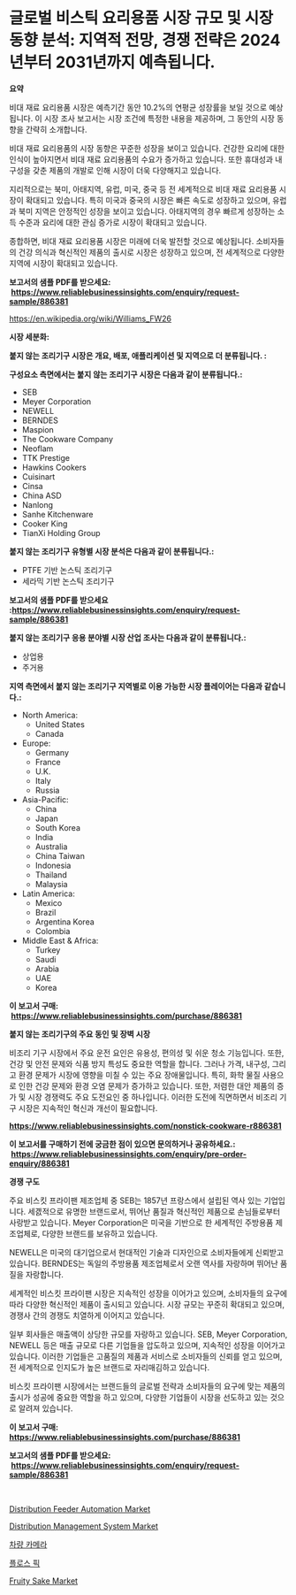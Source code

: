<p><h1>글로벌 비스틱 요리용품 시장 규모 및 시장 동향 분석: 지역적 전망, 경쟁 전략은 2024년부터 2031년까지 예측됩니다.</h1></p><p><strong>요약</strong></p>
<p><p>비대 재료 요리용품 시장은 예측기간 동안 10.2%의 연평균 성장률을 보일 것으로 예상됩니다. 이 시장 조사 보고서는 시장 조건에 특정한 내용을 제공하며, 그 동안의 시장 동향을 간략히 소개합니다.</p><p>비대 재료 요리용품의 시장 동향은 꾸준한 성장을 보이고 있습니다. 건강한 요리에 대한 인식이 높아지면서 비대 재료 요리용품의 수요가 증가하고 있습니다. 또한 휴대성과 내구성을 갖춘 제품의 개발로 인해 시장이 더욱 다양해지고 있습니다.</p><p>지리적으로는 북미, 아태지역, 유럽, 미국, 중국 등 전 세계적으로 비대 재료 요리용품 시장이 확대되고 있습니다. 특히 미국과 중국의 시장은 빠른 속도로 성장하고 있으며, 유럽과 북미 지역은 안정적인 성장을 보이고 있습니다. 아태지역의 경우 빠르게 성장하는 소득 수준과 요리에 대한 관심 증가로 시장이 확대되고 있습니다.</p><p>종합하면, 비대 재료 요리용품 시장은 미래에 더욱 발전할 것으로 예상됩니다. 소비자들의 건강 의식과 혁신적인 제품의 출시로 시장은 성장하고 있으며, 전 세계적으로 다양한 지역에 시장이 확대되고 있습니다.</p></p>
<p><strong>보고서의 샘플 PDF를 받으세요: &nbsp;<a href="https://www.reliablebusinessinsights.com/enquiry/request-sample/886381">https://www.reliablebusinessinsights.com/enquiry/request-sample/886381</a></strong></p>
<p><a href="https://en.wikipedia.org/wiki/Williams_FW26">https://en.wikipedia.org/wiki/Williams_FW26</a></p>
<p><strong>시장 세분화:</strong></p>
<p><strong> 붙지 않는 조리기구 시장은 개요, 배포, 애플리케이션 및 지역으로 더 분류됩니다. :</strong></p>
<p><strong>구성요소 측면에서는 붙지 않는 조리기구 시장은 다음과 같이 분류됩니다.:</strong></p>
<p><ul><li>SEB</li><li>Meyer Corporation</li><li>NEWELL</li><li>BERNDES</li><li>Maspion</li><li>The Cookware Company</li><li>Neoflam</li><li>TTK Prestige</li><li>Hawkins Cookers</li><li>Cuisinart</li><li>Cinsa</li><li>China ASD</li><li>Nanlong</li><li>Sanhe Kitchenware</li><li>Cooker King</li><li>TianXi Holding Group</li></ul></p>
<p><strong> 붙지 않는 조리기구 유형별 시장 분석은 다음과 같이 분류됩니다.:</strong></p>
<p><ul><li>PTFE 기반 논스틱 조리기구</li><li>세라믹 기반 논스틱 조리기구</li></ul></p>
<p><strong>보고서의 샘플 PDF를 받으세요 :<a href="https://www.reliablebusinessinsights.com/enquiry/request-sample/886381">https://www.reliablebusinessinsights.com/enquiry/request-sample/886381</a></strong></p>
<p><strong> 붙지 않는 조리기구 응용 분야별 시장 산업 조사는 다음과 같이 분류됩니다.:</strong></p>
<p><ul><li>상업용</li><li>주거용</li></ul></p>
<p><strong>지역 측면에서 붙지 않는 조리기구 지역별로 이용 가능한 시장 플레이어는 다음과 같습니다.:</strong></p>
<p><ul>
    <li>
        North America:
        <ul>
            <li>United States</li>
            <li>Canada</li>
        </ul>
    </li>
    <li>
        Europe:
        <ul>
            <li>Germany</li>
            <li>France</li>
            <li>U.K.</li>
            <li>Italy</li>
            <li>Russia</li>
        </ul>
    </li>
    <li>
        Asia-Pacific:
        <ul>
            <li>China</li>
            <li>Japan</li>
            <li>South Korea</li>
            <li>India</li>
            <li>Australia</li>
            <li>China Taiwan</li>
            <li>Indonesia</li>
            <li>Thailand</li>
            <li>Malaysia</li>
        </ul>
    </li>
    <li>
        Latin America:
        <ul>
            <li>Mexico</li>
            <li>Brazil</li>
            <li>Argentina Korea</li>
            <li>Colombia</li>
        </ul>
    </li>
    <li>
        Middle East & Africa:
        <ul>
            <li>Turkey</li>
            <li>Saudi</li>
            <li>Arabia</li>
            <li>UAE</li>
            <li>Korea</li>
        </ul>
    </li>
    </ul></p>
<p><strong>이 보고서 구매: &nbsp;<a href="https://www.reliablebusinessinsights.com/purchase/886381">https://www.reliablebusinessinsights.com/purchase/886381</a></strong></p>
<p><strong>붙지 않는 조리기구의 주요 동인 및 장벽 시장</strong></p>
<p><p>비조리 기구 시장에서 주요 운전 요인은 유용성, 편의성 및 쉬운 청소 기능입니다. 또한, 건강 및 안전 문제와 식품 방지 특성도 중요한 역할을 합니다. 그러나 가격, 내구성, 그리고 환경 문제가 시장에 영향을 미칠 수 있는 주요 장애물입니다. 특히, 화학 물질 사용으로 인한 건강 문제와 환경 오염 문제가 증가하고 있습니다. 또한, 저렴한 대안 제품의 증가 및 시장 경쟁력도 주요 도전요인 중 하나입니다. 이러한 도전에 직면하면서 비조리 기구 시장은 지속적인 혁신과 개선이 필요합니다.</p></p>
<p><strong><a href="https://www.reliablebusinessinsights.com/nonstick-cookware-r886381">https://www.reliablebusinessinsights.com/nonstick-cookware-r886381</a></strong></p>
<p><strong>이 보고서를 구매하기 전에 궁금한 점이 있으면 문의하거나 공유하세요.: &nbsp;<a href="https://www.reliablebusinessinsights.com/enquiry/pre-order-enquiry/886381">https://www.reliablebusinessinsights.com/enquiry/pre-order-enquiry/886381</a></strong></p>
<p><strong>경쟁 구도</strong></p>
<p><p>주요 비스킷 프라이팬 제조업체 중 SEB는 1857년 프랑스에서 설립된 역사 있는 기업입니다. 세곐적으로 유명한 브랜드로서, 뛰어난 품질과 혁신적인 제품으로 손님들로부터 사랑받고 있습니다. Meyer Corporation은 미국을 기반으로 한 세계적인 주방용품 제조업체로, 다양한 브랜드를 보유하고 있습니다.</p><p>NEWELL은 미국의 대기업으로서 현대적인 기술과 디자인으로 소비자들에게 신뢰받고 있습니다. BERNDES는 독일의 주방용품 제조업체로서 오랜 역사를 자랑하며 뛰어난 품질을 자랑합니다. </p><p>세계적인 비스킷 프라이팬 시장은 지속적인 성장을 이어가고 있으며, 소비자들의 요구에 따라 다양한 혁신적인 제품이 출시되고 있습니다. 시장 규모는 꾸준히 확대되고 있으며, 경쟁사 간의 경쟁도 치열하게 이어지고 있습니다.</p><p>일부 회사들은 매출액이 상당한 규모를 자랑하고 있습니다. SEB, Meyer Corporation, NEWELL 등은 매출 규모로 다른 기업들을 압도하고 있으며, 지속적인 성장을 이어가고 있습니다. 이러한 기업들은 고품질의 제품과 서비스로 소비자들의 신뢰를 얻고 있으며, 전 세계적으로 인지도가 높은 브랜드로 자리매김하고 있습니다. </p><p>비스킷 프라이팬 시장에서는 브랜드들의 글로벌 전략과 소비자들의 요구에 맞는 제품의 출시가 성공에 중요한 역할을 하고 있으며, 다양한 기업들이 시장을 선도하고 있는 것으로 알려져 있습니다.</p></p>
<p><strong>이 보고서 구매: &nbsp; <a href="https://www.reliablebusinessinsights.com/purchase/886381">https://www.reliablebusinessinsights.com/purchase/886381</a></strong></p>
<p><strong>보고서의 샘플 PDF를 받으세요: &nbsp;<a href="https://www.reliablebusinessinsights.com/enquiry/request-sample/886381">https://www.reliablebusinessinsights.com/enquiry/request-sample/886381</a></strong><strong></strong></p>
<p>&nbsp;</p>
<p><p><a href="https://issuu.com/reportprime-2/docs/distribution-feeder-automation-market-size-2030.pp">Distribution Feeder Automation Market</a></p><p><a href="https://issuu.com/reportprime-2/docs/distribution-management-system-market-size-2030.pp">Distribution Management System Market</a></p><p><a href="https://medium.com/@eltaroberts01/%EA%B8%80%EB%A1%9C%EB%B2%8C-%EC%B0%A8%EB%9F%89-%EC%B9%B4%EB%A9%94%EB%9D%BC-%EC%8B%9C%EC%9E%A5%EC%9D%80-2024%EB%85%84%EB%B6%80%ED%84%B0-2031%EB%85%84%EA%B9%8C%EC%A7%80%EC%9D%98-%EA%B8%B0%EA%B0%84-%EB%8F%99%EC%95%88-%EC%97%B0%ED%8F%89%EA%B7%A0-%EC%84%B1%EC%9E%A5%EB%A5%A0%EC%9D%B8-6-6-%EB%A1%9C-%EC%84%B1%EC%9E%A5%ED%95%A0-%EA%B2%83%EC%9C%BC%EB%A1%9C-%EC%98%88%EC%83%81%EB%90%A9%EB%8B%88%EB%8B%A4-16969267c136">차량 카메라</a></p><p><a href="https://github.com/sougarounis/Market-Research-Report-List-4/blob/main/496060860683.md">플로스 픽</a></p><p><a href="https://github.com/gdfhhhj/Market-Research-Report-List-5/blob/main/fruity-sake-market.md">Fruity Sake Market</a></p></p>